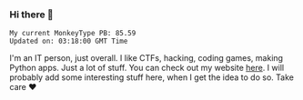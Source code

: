 ### Hi there 👋
<!-- PB START -->
```
My current MonkeyType PB: 85.59
Updated on: 03:18:00 GMT Time
```
<!-- PB END -->
I'm an IT person, just overall. I like CTFs, hacking, coding games, making Python apps. Just a lot of stuff.
You can check out my website [here](https://skill3472.github.io/).
I will probably add some interesting stuff here, when I get the idea to do so. Take care ❤️
